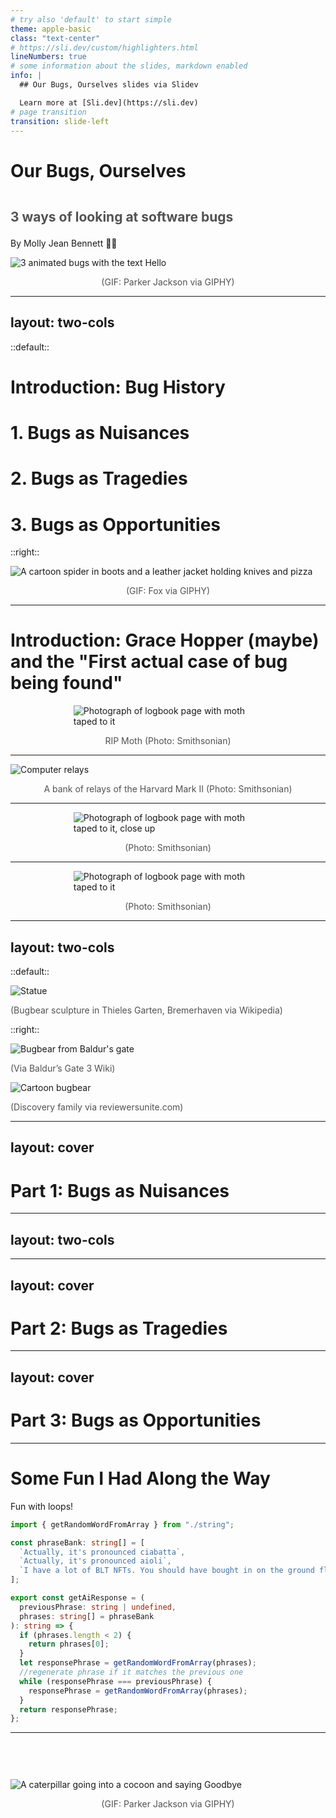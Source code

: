 ```yaml
---
# try also 'default' to start simple
theme: apple-basic
class: "text-center"
# https://sli.dev/custom/highlighters.html
lineNumbers: true
# some information about the slides, markdown enabled
info: |
  ## Our Bugs, Ourselves slides via Slidev

  Learn more at [Sli.dev](https://sli.dev)
# page transition
transition: slide-left
---
```


<div>

# Our Bugs, Ourselves

## <p style="opacity: 75%; padding-top: 15px;">3 ways of looking at software bugs</p>

<p>By Molly Jean Bennett 🤸‍♀️</p>

<img alt="3 animated bugs with the text Hello" src="https://media.giphy.com/media/3o7TKTRz6xTA8fiGD6/giphy.gif" style="margin: 0 auto" />
</div>
<p style="opacity: 75%; text-align: center">(GIF: Parker Jackson via GIPHY)</p>

<!-- Hi everybody! Today I want to talk to you about a topic we all know and love--bugs!  -->
---
layout: two-cols
---

::default::

# Introduction: Bug History

# 1. Bugs as Nuisances

# 2. Bugs as Tragedies

# 3. Bugs as Opportunities

::right::

<img alt="A cartoon spider in boots and a leather jacket holding knives and pizza" src="https://media.giphy.com/media/ZtLg38lWRcLGE/giphy.gif" style="" />
<p style="opacity: 75%; text-align: center">(GIF: Fox via GIPHY)</p>



<!-- And specifically, I want to think about bugs in 3 ways: as nuisances, as tragedies, and as opportunities  -->

---

# Introduction: Grace Hopper (maybe) and the "First actual case of bug being found"

<img alt="Photograph of logbook page with moth taped to it" src="https://our-bugs-ourselves.s3.us-west-2.amazonaws.com/moth.jpeg" style="display: block; margin: 0 auto; max-width: 60%"/>

<p style="text-align: center; opacity: 75%;">RIP Moth (Photo: Smithsonian)</p>

<!-- But first, I want to talk a little about the history of software bugs as we know them. I’m going to start with Grace Hopper’s moth. Maybe you’ve seen this image of a Harvards logbook. If you can’t read it, the text says “First actual case of bug being found,” which of course refers to this moth, which was found inside the Mark II.
 -->

---

<img alt="Computer relays" src="https://our-bugs-ourselves.s3.us-west-2.amazonaws.com/relay.jpeg" style="display: block; margin: 0 auto; max-height: 90%"/>

<p style=" opacity: 75%; text-align: center" >A bank of relays of the Harvard Mark II (Photo: Smithsonian)</p>

<!--
This is a bank of relays on the Mark II, where the moth was found. It was finished in 1947 was an early electro-mechanical computers. It was built at Harvard and funded by the U.S. Navy to calculate ballistics. Most of the early computers were for war and astronomy. And making fabrics.

But anyway, the relays. The relays are mechanical components that could be opened and closed sequentially to execute programs. And on the day in question, September 9, 1947, a moth got jammed between points at Relay # 70, Panel F, and jammed the relay.
 -->

---

<img alt="Photograph of logbook page with moth taped to it, close up" src="https://our-bugs-ourselves.s3.us-west-2.amazonaws.com/moth2.jpeg" style="display: block; margin: 0 auto; max-width: 60%"/>

<p style="text-align: center; opacity: 75%;">(Photo: Smithsonian)</p>

<!--
You may have heard the moth described as the first computer bug
 -->

---

<img alt="Photograph of logbook page with moth taped to it" src="https://our-bugs-ourselves.s3.us-west-2.amazonaws.com/hopper.jpeg" style="display: block; margin: 0 auto; max-width: 60%"/>

<p style="text-align: center; opacity: 75%;">(Photo: Smithsonian)</p>

<!--
Hopper drew pictures
 -->

---
layout: two-cols
---

::default::

<img alt="Statue" src="https://our-bugs-ourselves.s3.us-west-2.amazonaws.com/bugbear.jpeg" style="display: block; max-width: 75%"/>

<p style="opacity: 75%;">(Bugbear sculpture in Thieles Garten, Bremerhaven via Wikipedia)</p>

::right::

<img alt="Bugbear from Baldur's gate" src="https://our-bugs-ourselves.s3.us-west-2.amazonaws.com/bugbear_baldur.jpeg" style="display: block; max-width: 60%"/>

<p style="opacity: 75%;">(Via Baldur’s Gate 3 Wiki)</p>

<img alt="Cartoon bugbear" src="https://our-bugs-ourselves.s3.us-west-2.amazonaws.com/bugbear_pony.jpeg" style="display: block; max-width: 60%"/>

<p style="opacity: 75%;">(Discovery family via reviewersunite.com)</p>



<!--
bugbear
 -->

---
layout: cover
---

# Part 1: Bugs as Nuisances

---
layout: two-cols
---

<template v-slot:default>
<div style="padding-top: 50px;">

## "A developer put an image of Bart Simpson into the product as a placeholder. We forgot to replace it with the actual image that it was supposed to be, and shipped the product. Fox was not happy and 'politely' asked us to not do that and to give them some money, which we did."

<p style="margin-left: 60%">-Rolf Buchner</p>
</div>
</template>
<template v-slot:right>

<div style="padding-top: 50px;">
<img src="https://media.giphy.com/media/3orieTf8aTrSXmonqo/giphy.gif" alt="Bart and Homer Simpson sitting at a table eating, with the caption 'Dad, there's a bug on that'" style="display: block; margin-left: 30px; max-width: 90%;" />

<p style="opacity: 75%; text-align: center; width: 100%;" >(GIF: Simpsons via GIPHY, please don't sue)</p>

</div>
</template>

---
layout: cover
---

# Part 2: Bugs as Tragedies

---
layout: cover
---

# Part 3: Bugs as Opportunities

---

# Some Fun I Had Along the Way

Fun with loops!

```ts {all|16|18-20}
import { getRandomWordFromArray } from "./string";

const phraseBank: string[] = [
  `Actually, it's pronounced ciabatta`,
  `Actually, it's pronounced aioli`,
  `I have a lot of BLT NFTs. You should have bought in on the ground floor.`,
];

export const getAiResponse = (
  previousPhrase: string | undefined,
  phrases: string[] = phraseBank
): string => {
  if (phrases.length < 2) {
    return phrases[0];
  }
  let responsePhrase = getRandomWordFromArray(phrases);
  //regenerate phrase if it matches the previous one
  while (responsePhrase === previousPhrase) {
    responsePhrase = getRandomWordFromArray(phrases);
  }
  return responsePhrase;
};
```
---

<img alt="A caterpillar going into a cocoon and saying Goodbye" src="https://media.giphy.com/media/26ufpPR34nEWwZphC/giphy.gif" style="margin: 60px auto 0" />
<p style="opacity: 75%; text-align: center">(GIF: Parker Jackson via GIPHY)</p>

